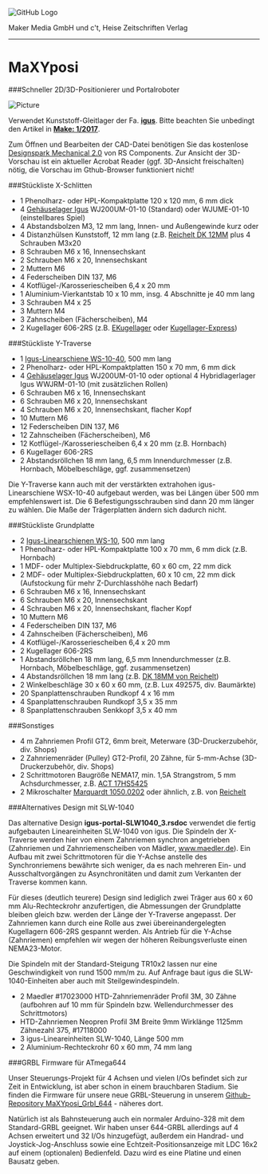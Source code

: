 ![GitHub Logo](http://www.heise.de/make/icons/make_logo.png)

Maker Media GmbH und c't, Heise Zeitschriften Verlag

***

# MaXYposi

###Schneller 2D/3D-Positionierer und Portalroboter

![Picture](https://github.com/heise/MaXYposi/blob/master/maxyposi.JPG)

Verwendet Kunststoff-Gleitlager der Fa. **[igus](http://www.igus.de)**. Bitte beachten Sie unbedingt den Artikel in **[Make: 1/2017](https://shop.heise.de/katalog/make-1-2017)**.

Zum Öffnen und Bearbeiten der CAD-Datei benötigen Sie das kostenlose [Designspark Mechanical 2.0](https://www.rs-online.com/designspark/mechanical-software) von RS Components. Zur Ansicht der 3D-Vorschau ist ein aktueller Acrobat Reader (ggf. 3D-Ansicht freischalten) nötig, die Vorschau im Gthub-Browser funktioniert nicht!

###Stückliste X-Schlitten

- 1 Phenolharz- oder HPL-Kompaktplatte 120 x 120 mm, 6 mm dick
- 4 [Gehäuselager Igus](https://www.igus.de/wpck/2003/DryLin_W_Doppelschiene) WJ200UM-01-10 (Standard) oder WJUME-01-10 (einstellbares Spiel)
- 4 Abstandsbolzen M3, 12 mm lang, Innen- und Außengewinde kurz oder 
- 4 Distanzhülsen Kunststoff, 12 mm lang (z.B. [Reichelt DK 12MM](https://www.reichelt.de/Distanzhuelsen-etc-/DK-12MM/3/index.html?ACTION=3&LA=446&ARTICLE=44733&GROUPID=7758&artnr=DK+12MM&SEARCH=DK%2B12mm) plus 4 Schrauben M3x20
- 8 Schrauben M6 x 16, Innensechskant
- 2 Schrauben M6 x 20, Innensechskant
- 2 Muttern M6
- 4 Federscheiben DIN 137, M6
- 4 Kotflügel-/Karosseriescheiben 6,4 x 20 mm
- 1 Aluminium-Vierkantstab 10 x 10 mm, insg. 4 Abschnitte je 40 mm lang
- 3 Schrauben M4 x 25
- 3 Muttern M4
- 3 Zahnscheiben (Fächerscheiben), M4
- 2 Kugellager 606-2RS (z.B. [EKugellager](https://www.ekugellager.de) oder [Kugellager-Express](https://www.kugellager-express.de))

###Stückliste Y-Traverse

- 1 [Igus-Linearschiene WS-10-40](https://www.igus.de/wpck/2003/DryLin_W_Doppelschiene), 500 mm lang
- 2 Phenolharz- oder HPL-Kompaktplatten 150 x 70 mm, 6 mm dick
- 4 [Gehäuselager Igus](https://www.igus.de/wpck/2003/DryLin_W_Doppelschiene) WJ200UM-01-10 oder optional 4 Hybridlagerlager Igus  WWJRM-01-10 (mit zusätzlichen Rollen)
- 6 Schrauben M6 x 16, Innensechskant
- 6 Schrauben M6 x 20, Innensechskant
- 4 Schrauben M6 x 20, Innensechskant, flacher Kopf
- 10 Muttern M6
- 12 Federscheiben DIN 137, M6
- 12 Zahnscheiben (Fächerscheiben), M6
- 12 Kotflügel-/Karosseriescheiben 6,4 x 20 mm (z.B. Hornbach)
- 6 Kugellager 606-2RS
- 2 Abstandsröllchen 18 mm lang, 6,5 mm Innendurchmesser (z.B. Hornbach, Möbelbeschläge, ggf. zusammensetzen)

Die Y-Traverse kann auch mit der verstärkten extrahohen igus-Linearschiene WSX-10-40 aufgebaut werden, was bei Längen über 500 mm empfehlenswert ist. Die 6 Befestigungsschrauben sind dann 20 mm länger zu wählen. Die Maße der Trägerplatten ändern sich dadurch nicht.

###Stückliste Grundplatte

- 2 [Igus-Linearschienen WS-10](https://www.igus.de/wpck/2002/DryLin_W_Einzelschiene_rund), 500 mm lang
- 1 Phenolharz- oder HPL-Kompaktplatte 100 x 70 mm, 6 mm dick (z.B. Hornbach)
- 1 MDF- oder Multiplex-Siebdruckplatte, 60 x 60 cm, 22 mm dick
- 2 MDF- oder Multiplex-Siebdruckplatten, 60 x 10 cm, 22 mm dick (Aufstockung für mehr Z-Durchlasshöhe nach Bedarf)
- 6 Schrauben M6 x 16, Innensechskant
- 6 Schrauben M6 x 20, Innensechskant
- 4 Schrauben M6 x 20, Innensechskant, flacher Kopf
- 10 Muttern M6
- 4 Federscheiben DIN 137, M6
- 4 Zahnscheiben (Fächerscheiben), M6
- 4 Kotflügel-/Karosseriescheiben 6,4 x 20 mm
- 2 Kugellager 606-2RS
- 1 Abstandsröllchen 18 mm lang, 6,5 mm Innendurchmesser (z.B. Hornbach, Möbelbeschläge, ggf. zusammensetzen)
- 4 Abstandsröllchen 18 mm lang (z.B. [DK 18MM von Reichelt](https://www.reichelt.de/?ACTION=3;ARTICLE=44736))
- 2 Winkelbeschläge 30 x 60 x 60 mm, (z.B. Lux 492575, div. Baumärkte)
- 20 Spanplattenschrauben Rundkopf 4 x 16 mm
- 4 Spanplattenschrauben Rundkopf 3,5 x 35 mm
- 8 Spanplattenschrauben Senkkopf 3,5 x 40 mm

###Sonstiges

- 4 m Zahnriemen Profil GT2, 6mm breit, Meterware (3D-Druckerzubehör, div. Shops)
- 2 Zahnriemenräder (Pulley) GT2-Profil, 20 Zähne, für 5-mm-Achse (3D-Druckerzubehör, div. Shops)
- 2 Schrittmotoren Baugröße NEMA17, min. 1,5A Strangstrom, 5 mm Achsdurchmesser, z.B. [ACT 17HS5425](http://www.act-motor.com/product/17hs_en.html)
- 2 Mikroschalter [Marquardt 1050.0202](https://www.marquardt-shop.com/de/produkte/schalter/schnappschalter/1050/1050.0202.html) oder ähnlich, z.B. von [Reichelt](https://www.reichelt.de/?ACTION=3;ARTICLE=166855)

###Alternatives Design mit SLW-1040

Das alternative Design **igus-portal-SLW1040_3.rsdoc** verwendet die fertig aufgebauten Lineareinheiten SLW-1040 von igus. Die Spindeln der X-Traverse werden hier von einem Zahnriemen synchron angetrieben (Zahnriemen und Zahnriemenscheiben von Mädler, www.maedler.de). Ein Aufbau mit zwei Schrittmotoren für die Y-Achse anstelle des Synchronriemens bewährte sich weniger, da es nach mehreren Ein- und Ausschaltvorgängen zu Asynchronitäten und damit zum Verkanten der Traverse kommen kann. 

Für dieses (deutlich teurere) Design sind lediglich zwei Träger aus 60 x 60 mm Alu-Rechteckrohr anzufertigen, die Abmessungen der Grundplatte bleiben gleich bzw. werden der Länge der Y-Traverse angepasst. Der Zahnriemen kann durch eine Rolle aus zwei übereinandergelegten Kugellagern 606-2RS gespannt werden. Als Antrieb für die Y-Achse (Zahnriemen) empfehlen wir wegen der höheren Reibungsverluste einen NEMA23-Motor.

Die Spindeln mit der Standard-Steigung TR10x2 lassen nur eine Geschwindigkeit von rund 1500 mm/m zu. Auf Anfrage baut igus die SLW-1040-Einheiten aber auch mit Steilgewindespindeln.

- 2 Maedler #17023000 HTD-Zahnriemenräder Profil 3M, 30 Zähne (aufbohren auf 10 mm für Spindeln bzw. Wellendurchmesser des Schrittmotors)
- HTD-Zahnriemen Neopren Profil 3M Breite 9mm Wirklänge 1125mm Zähnezahl 375, #17118000
- 3 igus-Lineareinheiten SLW-1040, Länge 500 mm
- 2 Aluminium-Rechteckrohr 60 x 60 mm, 74 mm lang

###GRBL Firmware für ATmega644

Unser Steuerungs-Projekt für 4 Achsen und vielen I/Os befindet sich zur Zeit in Entwicklung, ist aber schon in einem brauchbaren Stadium. Sie finden die Firmware für unsere neue GRBL-Steuerung in unserem [Github-Repository MaXYposi_Grbl_644](https://github.com/heise/MaXYposi_Grbl_644) - näheres dort.

Natürlich ist als Bahnsteuerung auch ein normaler Arduino-328 mit dem Standard-GRBL geeignet. Wir haben unser 644-GRBL allerdings auf 4 Achsen erweitert und 32 I/Os hinzugefügt, außerdem ein Handrad- und Joystick-Jog-Anschluss sowie eine Echtzeit-Positionsanzeige mit LDC 16x2 auf einem (optionalen) Bedienfeld. Dazu wird es eine Platine und einen Bausatz geben.
